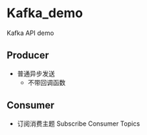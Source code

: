 # Kafka_demo
Kafka API demo
## Producer
+ 普通异步发送
  + 不带回调函数
## Consumer
+ 订阅消费主题 Subscribe Consumer Topics
